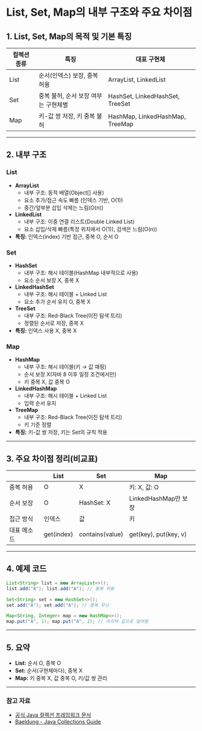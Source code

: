 # List, Set, Map의 내부 구조와 주요 차이점

## 1. List, Set, Map의 목적 및 기본 특징

| 컬렉션 종류 | 특징                           | 대표 구현체                |
|-------------|-------------------------------|-------------------------|
| List        | 순서(인덱스) 보장, 중복 허용     | ArrayList, LinkedList   |
| Set         | 중복 불허, 순서 보장 여부는 구현체별 | HashSet, LinkedHashSet, TreeSet |
| Map         | 키-값 쌍 저장, 키 중복 불허      | HashMap, LinkedHashMap, TreeMap |

---

## 2. 내부 구조

### List

- **ArrayList**
  - 내부 구조: 동적 배열(Object[] 사용)
  - 요소 추가/접근 속도 빠름 (인덱스 기반, O(1))
  - 중간/앞부분 삽입 삭제는 느림(O(n))
- **LinkedList**
  - 내부 구조: 이중 연결 리스트(Double Linked List)
  - 요소 삽입/삭제 빠름(특정 위치에서 O(1)), 검색은 느림(O(n))
- **특징:** 인덱스(index) 기반 접근, 중복 O, 순서 O

### Set

- **HashSet**
  - 내부 구조: 해시 테이블(HashMap 내부적으로 사용)
  - 요소 순서 보장 X, 중복 X
- **LinkedHashSet**
  - 내부 구조: 해시 테이블 + Linked List
  - 요소 추가 순서 유지 O, 중복 X
- **TreeSet**
  - 내부 구조: Red-Black Tree(이진 탐색 트리)
  - 정렬된 순서로 저장, 중복 X
- **특징:** 인덱스 사용 X, 중복 X

### Map

- **HashMap**
  - 내부 구조: 해시 테이블(키 → 값 매핑)
  - 순서 보장 X(자바 8 이후 일정 조건에서만)
  - 키 중복 X, 값 중복 O
- **LinkedHashMap**
  - 내부 구조: 해시 테이블 + Linked List
  - 입력 순서 유지
- **TreeMap**
  - 내부 구조: Red-Black Tree(이진 탐색 트리)
  - 키 기준 정렬
- **특징:** 키-값 쌍 저장, 키는 Set의 규칙 적용

---

## 3. 주요 차이점 정리(비교표)

|             | List           | Set            | Map                   |
|-------------|----------------|----------------|-----------------------|
| 중복 허용    | O              | X              | 키: X, 값: O          |
| 순서 보장    | O              | HashSet: X     | LinkedHashMap만 보장  |
| 접근 방식    | 인덱스         | 값             | 키                    |
| 대표 메소드  | get(index)     | contains(value)| get(key), put(key, v) |

---

## 4. 예제 코드

```java
List<String> list = new ArrayList<>();
list.add("A"); list.add("A"); // 중복 허용

Set<String> set = new HashSet<>();
set.add("A"); set.add("A"); // 중복 무시

Map<String, Integer> map = new HashMap<>();
map.put("A", 1); map.put("A", 2); // 마지막 값으로 덮어씀
```

---

## 5. 요약

- **List:** 순서 O, 중복 O
- **Set:** 순서(구현체마다), 중복 X
- **Map:** 키 중복 X, 값 중복 O, 키/값 쌍 관리

---

### 참고 자료
- [공식 Java 컬렉션 프레임워크 문서](https://docs.oracle.com/en/java/javase/17/docs/api/java.base/java/util/Collection.html)
- [Baeldung - Java Collections Guide](https://www.baeldung.com/java-collections)
